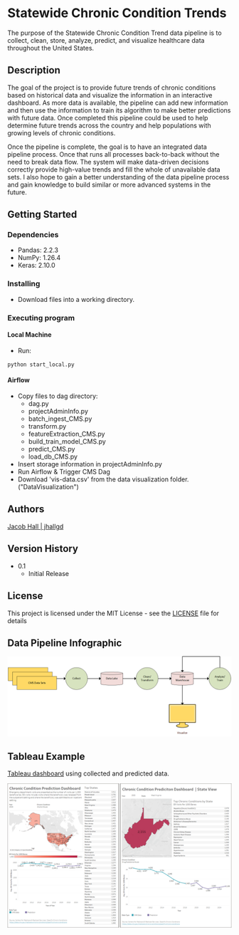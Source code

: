 # Statewide Chronic Condition Trends

The purpose of the Statewide Chronic Condition Trend data pipeline is to collect, clean, store, analyze, predict, and visualize healthcare data throughout the United States.

## Description

The goal of the project is to provide future trends of chronic conditions based on historical data and visualize the information in an interactive dashboard. As more data is available, the pipeline can add new information and then use the information to train its algorithm to make better predictions with future data. Once completed this pipeline could be used to help determine future trends across the country and help populations with growing levels of chronic conditions.

Once the pipeline is complete, the goal is to have an integrated data pipeline process. Once that runs all processes back-to-back without the need to break data flow. The system will make data-driven decisions correctly provide high-value trends and fill the whole of unavailable data sets. I also hope to gain a better understanding of the data pipeline process and gain knowledge to build similar or more advanced systems in the future.

## Getting Started

### Dependencies

* Pandas: 2.2.3
* NumPy: 1.26.4
* Keras: 2.10.0

### Installing

* Download files into a working directory.

### Executing program

#### Local Machine
* Run:
```
python start_local.py
```

#### Airflow
* Copy files to dag directory:
  * dag.py
  * projectAdminInfo.py
  * batch_ingest_CMS.py
  * transform.py
  * featureExtraction_CMS.py
  * build_train_model_CMS.py
  * predict_CMS.py
  * load_db_CMS.py
* Insert storage information in projectAdminInfo.py
* Run Airflow & Trigger CMS Dag 
* Download 'vis-data.csv' from the data visualization folder. ("DataVisualization")

## Authors
[Jacob Hall | jhallgd](https://github.com/jhallgd)

## Version History

* 0.1
    * Initial Release

## License

This project is licensed under the MIT License - see the [LICENSE](LICENSE) file for details

## Data Pipeline Infographic
![Data Pipeline Infographic](_images/FA.png)

## Tableau Example
[Tableau dashboard](https://public.tableau.com/views/ChronicConditions_17015398817220/Overall?:language=en-US&publish=yes&:display_count=n&:origin=viz_share_link)  using collected and predicted data.

![Tableau Example Country](_images/FB.png)